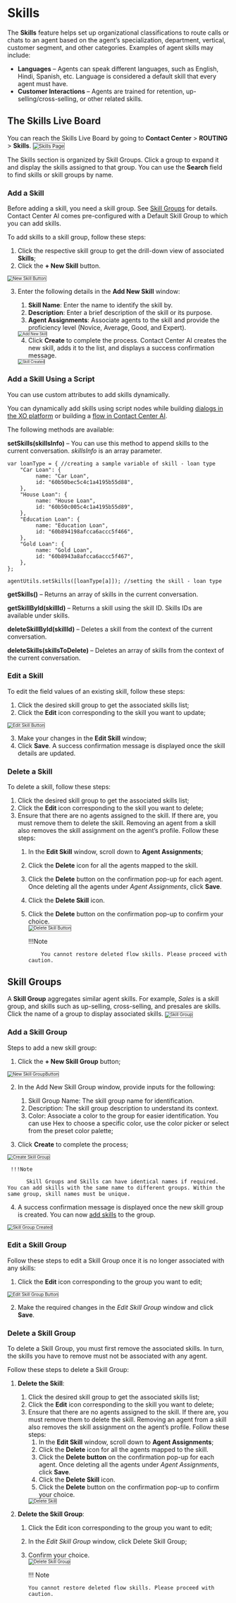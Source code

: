 # Skills

The **Skills** feature helps set up organizational classifications to route calls or chats to an agent based on the agent’s specialization, department, vertical, customer segment, and other categories. Examples of agent skills may include:

* **Languages** – Agents can speak different languages, such as English, Hindi, Spanish, etc. Language is considered a default skill that every agent must have.
* **Customer Interactions** – Agents are trained for retention, up-selling/cross-selling, or other related skills.

## The Skills Live Board

You can reach the Skills Live Board by going to **Contact Center** > **ROUTING** > **Skills**.
<img src="../images/skills-page.png" alt="Skills Page" title="Skills Page" style="border: 1px solid gray; zoom:80%;">

The Skills section is organized by Skill Groups. Click a group to expand it and display the skills assigned to that group. You can use the **Search** field to find skills or skill groups by name.

### Add a Skill

Before adding a skill, you need a skill group. See [Skill Groups](#skill-groups) for details. Contact Center AI comes pre-configured with a Default Skill Group to which you can add skills.

To add skills to a skill group, follow these steps:

1. Click the respective skill group to get the drill-down view of associated **Skills**;
2. Click the **+ New Skill** button.  
<img src="../images/new-skill-button.png" alt="New Skill Button" title="New Skill Button" style="border: 1px solid gray; zoom:70%;">

3. Enter the following details in the **Add New Skill** window:
    1. **Skill Name**: Enter the name to identify the skill by.
    2. **Description**: Enter a brief description of the skill or its purpose.
    3. **Agent Assignments**: Associate agents to the skill and provide the proficiency level (Novice, Average, Good, and Expert).  
    <img src="../images/add-new-skill.png" alt="Add New Skill" title="Add New Skill" style="border: 1px solid gray; zoom:60%;">

    4. Click **Create** to complete the process. Contact Center AI creates the new skill, adds it to the list, and displays a success confirmation message.
    <img src="../images/skill-created.png" alt="Skill Created" title="Skill Created" style="border: 1px solid gray; zoom:60%;">

### Add a Skill Using a Script

You can use custom attributes to add skills dynamically.

You can dynamically add skills using script nodes while building [dialogs in the XO platform](../../../automation/use-cases/dialogs/node-types/working-with-the-script-node.md) or building a [flow in Contact Center AI](../../../flows/node-types/script-task.md).

The following methods are available:

**setSkills(skillsInfo)** – You can use this method to append skills to the current conversation. _skillsInfo_ is an array parameter.

```
var loanType = { //creating a sample variable of skill - loan type
    "Car Loan": {
         name: "Car Loan",
         id: "60b50bec5c4c1a4195b55d88",
    },
    "House Loan": {
         name: "House Loan",
         id: "60b50c005c4c1a4195b55d89",
    },
    "Education Loan": {
         name: "Education Loan",
         id: "60b894198afcca6accc5f466",
    },
    "Gold Loan": {
         name: "Gold Loan",
         id: "60b8943a8afcca6accc5f467",
    },
};

agentUtils.setSkills([loanType[a]]); //setting the skill - loan type
```

**getSkills()** – Returns an array of skills in the current conversation.

**getSkillById(skillId)** – Returns a skill using the skill ID. Skills IDs are available under skills.

**deleteSkillById(skillId)** – Deletes a skill from the context of the current conversation.

**deleteSkills(skillsToDelete)** – Deletes an array of skills from the context of the current conversation.

### Edit a Skill

To edit the field values of an existing skill, follow these steps:

1. Click the desired skill group to get the associated skills list;
2. Click the **Edit** icon corresponding to the skill you want to update;
<img src="../images/edit-skill-button.png" alt="Edit Skill Button" title="Edit Skill Button" style="border: 1px solid gray; zoom:70%;">

3. Make your changes in the **Edit Skill** window;
4. Click **Save**. A success confirmation message is displayed once the skill details are updated.

### Delete a Skill

To delete a skill, follow these steps:

1. Click the desired skill group to get the associated skills list;
2. Click the **Edit** icon corresponding to the skill you want to delete;
3. Ensure that there are no agents assigned to the skill. If there are, you must remove them to delete the skill. Removing an agent from a skill also removes the skill assignment on the agent’s profile. Follow these steps:
    1. In the **Edit Skill** window, scroll down to **Agent Assignments**;
    2. Click the **Delete** icon for all the agents mapped to the skill.
    3. Click the **Delete** button on the confirmation pop-up for each agent. Once deleting all the agents under _Agent Assignments_, click **Save**.
    4. Click the **Delete Skill** icon.
    5. Click the **Delete** button on the confirmation pop-up to confirm your choice.  
          <img src="../images/delete-skill-button.png" alt="Delete Skill Button" title="Delete Skill Button" style="border: 1px solid gray; zoom:70%;">

          !!!Note

               You cannot restore deleted flow skills. Please proceed with caution.

## Skill Groups

A **Skill Group** aggregates similar agent skills. For example, _Sales_ is a skill group, and skills such as up-selling, cross-selling, and presales are skills. Click the name of a group to display associated skills.
<img src="../images/skill-group.png" alt="Skill Group" title="Skill Group" style="border: 1px solid gray; zoom:70%;">

### Add a Skill Group

Steps to add a new skill group:

1. Click the **+ New Skill Group** button;
<img src="../images/new-skill-group-button.png" alt="New Skill GroupButton" title="New Skill Group Button" style="border: 1px solid gray; zoom:70%;">

2. In the Add New Skill Group window, provide inputs for the following:
    1. Skill Group Name: The skill group name for identification.
    2. Description: The skill group description to understand its context.
    3. Color: Associate a color to the group for easier identification. You can use Hex to choose a specific color, use the color picker or select from the preset color palette;

3. Click **Create** to complete the process;  
<img src="../images/create-new-skill-group.png" alt="Create Skill Group" title="Create Skill Group" style="border: 1px solid gray; zoom:70%;">

     !!!Note

          Skill Groups and Skills can have identical names if required. You can add skills with the same name to different groups. Within the same group, skill names must be unique.

4. A success confirmation message is displayed once the new skill group is created. You can now [add skills](#add-a-skill) to the group.
<img src="../images/skill-group-created.png" alt="Skill Group Created" title="Skill Group Created" style="border: 1px solid gray; zoom:70%;">

### Edit a Skill Group

Follow these steps to edit a Skill Group once it is no longer associated with any skills:

1. Click the **Edit** icon corresponding to the group you want to edit;
<img src="../images/edit-skill-group-button.png" alt="Edit Skill Group Button" title="Edit Skill Group Button" style="border: 1px solid gray; zoom:70%;">

2. Make the required changes in the _Edit Skill Group_ window and click **Save**.

### Delete a Skill Group

To delete a Skill Group, you must first remove the associated skills. In turn, the skills you have to remove must not be associated with any agent.

Follow these steps to delete a Skill Group:

1. **Delete the Skill**:
    1. Click the desired skill group to get the associated skills list;
    2. Click the **Edit** icon corresponding to the skill you want to delete;
    3. Ensure that there are no agents assigned to the skill. If there are, you must remove them to delete the skill. Removing an agent from a skill also removes the skill assignment on the agent’s profile. Follow these steps:
        1. In the **Edit Skill** window, scroll down to **Agent Assignments**;
        2. Click the **Delete** icon for all the agents mapped to the skill.
        3. Click the **Delete button** on the confirmation pop-up for each agent. Once deleting all the agents under _Agent Assignments_, click **Save**.
        4. Click the **Delete Skill** icon.
        5. Click the **Delete** button on the confirmation pop-up to confirm your choice.  
          <img src="../images/delete-skills.png" alt="Delete Skill" title="Delete Skill" style="border: 1px solid gray; zoom:70%;">

2. **Delete the Skill Group**:
    1. Click the Edit icon corresponding to the group you want to edit;
    2. In the _Edit Skill Group_ window, click Delete Skill Group;
    3. Confirm your choice.  
          <img src="../images/delete-skill-group.png" alt="Delete Skill Group" title="Delete Skill Group" style="border: 1px solid gray; zoom:70%;">

          !!! Note

           You cannot restore deleted flow skills. Please proceed with caution.
          